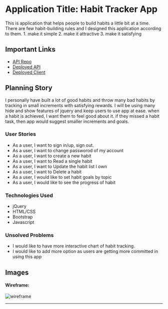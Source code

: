 # Application Title: Habit Tracker App

This is application that helps people to build habits a little bit at a time.  There are few habit-building rules and I designed this application according to them.  1. make it simple 2. make it attractive 3. make it satisfying 
## Important Links

- [API Repo](https://github.com/codessi/habit-tracker-project)
- [Deployed API](https://shrouded-plateau-44826.herokuapp.com)
- [Deployed Client](https://codessi.github.io/habit-tracker-project-client/)

## Planning Story

I personally have built a lot of good habits and throw many bad habits by tracking in small increments with satisfying rewards. 
I will be using many hide and show features of jquery and keep users to use app at ease.  when a habit is achieved, I want them to feel good about it. if they missed a habit task, then app would suggest smaller increments and goals.  


### User Stories

- As a user, I want to sign in/up, sign out.
- As a user, I want to change passworod of my account
- As a user, I want to create a new habit
- As a user, I want to Read a single habit
- As a user, I want to Update the habit list I own
- As a user, I want to Delete a habit 
- As a user, I would like to set habit goals by topic 
- As a user, I would like to see the progress of habit

### Technologies Used

- jQuery
- HTML/CSS
- Bootstrap
- Javascript

### Unsolved Problems

- I would like to have more interactive chart of habit tracking.
- I would like to add more option as users are getting more committed in using this app

## Images

#### Wireframe:
![wireframe](https://media.git.generalassemb.ly/user/31535/files/d4d75700-1f27-11eb-9976-c22b2d5e9dcb)

---

